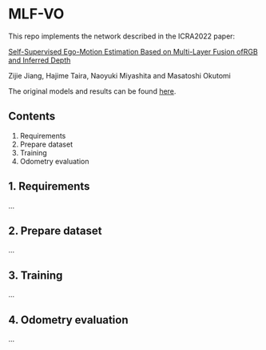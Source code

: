 # MLF-VO

This repo implements the network described in the ICRA2022 paper:

[Self-Supervised Ego-Motion Estimation Based on Multi-Layer Fusion ofRGB and Inferred Depth]()

Zijie Jiang, Hajime Taira, Naoyuki Miyashita and Masatoshi Okutomi

The original models and results can be found [here](https://drive.google.com/drive/folders/1bogcNuteWNce_551jscX-leo54YYhYZY?usp=sharing).

## Contents

1. Requirements
2. Prepare dataset
3. Training
4. Odometry evaluation

## 1. Requirements

...

## 2. Prepare dataset

...

## 3. Training

...

## 4. Odometry evaluation

...
